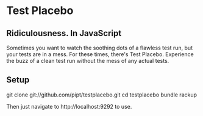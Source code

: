 # Test Placebo

## Ridiculousness. In JavaScript

Sometimes you want to watch the soothing dots of a flawless test run, but your tests are in a mess.
For these times, there's Test Placebo. Experience the buzz of a clean test run without the mess of any actual tests.

## Setup

  git clone git://github.com/pipt/testplacebo.git
  cd testplacebo
  bundle
  rackup

Then just navigate to http://localhost:9292 to use.
